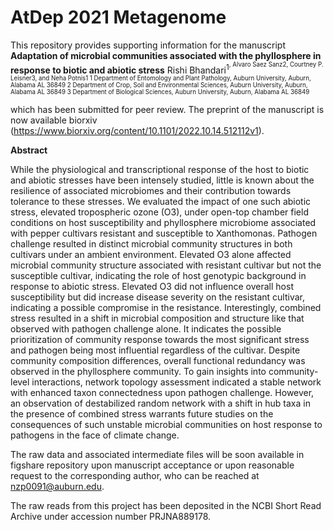 # AtDep 2021 Metagenome

This repository provides supporting information for the manuscript 
**Adaptation of microbial communities associated with the phyllosphere in response to biotic and abiotic stress** 
Rishi Bhandari<sup>1<sup>, Alvaro Saez Sanz2, Courtney P. Leisner3, and Neha Potnis1
1 Department of Entomology and Plant Pathology, Auburn University, Auburn, Alabama AL 36849
2 Department of Crop, Soil and Environmental Sciences, Auburn University, Auburn, Alabama AL 36849
3 Department of Biological Sciences, Auburn University, Auburn, Alabama AL 36849




which has been submitted for peer review. The preprint of the manuscript is now available biorxiv (https://www.biorxiv.org/content/10.1101/2022.10.14.512112v1). 

**Abstract**

While the physiological and transcriptional response of the host to biotic and abiotic stresses have been intensely studied, little is known about the resilience of associated microbiomes and their contribution towards tolerance to these stresses. We evaluated the impact of one such abiotic stress, elevated tropospheric ozone (O3), under open-top chamber field conditions on host susceptibility and phyllosphere microbiome associated with pepper cultivars resistant and susceptible to Xanthomonas. Pathogen challenge resulted in distinct microbial community structures in both cultivars under an ambient environment. Elevated O3 alone affected microbial community structure associated with resistant cultivar but not the susceptible cultivar, indicating the role of host genotypic background in response to abiotic stress. Elevated O3 did not influence overall host susceptibility but did increase disease severity on the resistant cultivar, indicating a possible compromise in the resistance.  Interestingly, combined stress resulted in a shift in microbial composition and structure like that observed with pathogen challenge alone. It indicates the possible prioritization of community response towards the most significant stress and pathogen being most influential regardless of the cultivar. Despite community composition differences, overall functional redundancy was observed in the phyllosphere community. To gain insights into community-level interactions, network topology assessment indicated a stable network with enhanced taxon connectedness upon pathogen challenge. However, an observation of destabilized random network with a shift in hub taxa in the presence of combined stress warrants future studies on the consequences of such unstable microbial communities on host response to pathogens in the face of climate change. 


The raw data and associated intermediate files will be soon available in figshare repository upon manuscript acceptance or upon reasonable request to the corresponding author, who can be reached at nzp0091@auburn.edu.


The raw reads from this project has been deposited in the NCBI Short Read Archive under accession number PRJNA889178.
